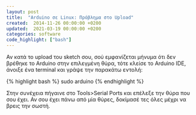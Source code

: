 ```yaml
---
layout: post
title:  "Arduino σε Linux: Πρόβλημα στο Upload"
created:  2014-11-26 00:00:00 +0200
updated:  2021-03-19 00:00:00 +0200
categories: software
code_highlight: ["bash"]
---
```

Αν κατά το upload του sketch σου, σού εμφανίζεται μήνυμα ότι δεν βρέθηκε το 
Arduino στην επιλεγμένη θύρα, τότε κλείσε το Arduino IDE, άνοιξε ένα terminal 
και γράψε την παρακάτω εντολή:

{% highlight bash %}
sudo arduino
{% endhighlight %}

Στην συνέχεια πήγαινε στο Tools>Serial Ports και επέλεξε την θύρα που σου έχει. 
Αν σου έχει πάνω από μία θύρες, δοκίμασέ τες όλες μέχρι να βρεις την σωστή.